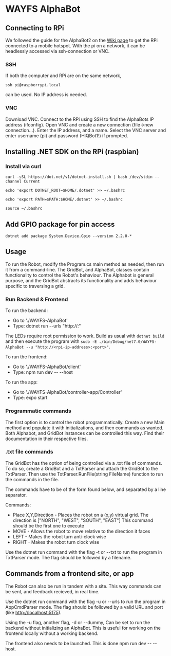 # WAYFS AlphaBot

## Connecting to RPi
We followed the guide for the AlphaBot2 on the [Wiki page](https://hiq365.atlassian.net/wiki/spaces/Labbet/pages/18055489/Robot) to get the RPi connected to a mobile hotspot. With the pi on a network, it can be headlessly accessed via ssh-connection or VNC.

### SSH
If both the computer and RPi are on the same network,
```console
ssh pi@raspberrypi.local
```
can be used. No IP address is needed.

### VNC
Download VNC. Connect to the RPi using SSH to find the AlphaBots IP address (ifconfig). Open VNC and create a new connection (file->new connection...). Enter the IP address, and a name. Select the VNC server and enter username (pi) and password (HiQBot1!) if prompted.

## Installing .NET SDK on the RPi (raspbian)

### Install via curl
```console
curl -sSL https://dot.net/v1/dotnet-install.sh | bash /dev/stdin --channel Current
```

```console
echo 'export DOTNET_ROOT=$HOME/.dotnet' >> ~/.bashrc
```

```console
echo 'export PATH=$PATH:$HOME/.dotnet' >> ~/.bashrc
```

```console
source ~/.bashrc
```

## Add GPIO package for pin access

```console
dotnet add package System.Device.Gpio --version 2.2.0-*
```

## Usage

To run the Robot, modify the Program.cs main method as needed, then run it from a command-line.
The GridBot, and AlphaBot, classes contain functionality to control the Robot's behaviour.
The Alphabot is general purpose, and the GridBot abstracts its functionality and adds behaviour specific to traversing a grid.

### Run Backend & Frontend

To run the backend:
* Go to './WAYFS-AlphaBot'
* Type: dotnet run --urls "http://<rpi-ip-address>:<port>"

The LEDs require root permission to work. Build as usual with `dotnet build` and then execute the program with `sudo -E ./bin/Debug/net7.0/WAYFS-AlphaBot --u "http://<rpi-ip-address>:<port>"`.

To run the frontend:
* Go to './WAYFS-AlphaBot/client'
* Type: npm run dev -- --host

To run the app:
* Go to './WAYFS-AlphaBot/controller-app/Controller'
* Type: expo start

### Programmatic commands
The first option is to control the robot programmatically. Create a new Main method and populate it with initializations, and then commands as wanted. Both Alphabot, and GridBot instances can be controlled this way.
Find their documentation in their respective files.

### .txt file commands
The GridBot has the option of being controlled via a .txt file of commands.
To do so, create a GridBot and a TxtParser and attach the GridBot to the TxtParser.
Then use the TxtParser.RunFile(string FileName) function to run the commands in the file.

The commands have to be of the form found below, and separated by a line separator.

Commands:
* Place X,Y,Direction - Places the robot on a (x,y) virtual grid. The direction is ["NORTH", "WEST", "SOUTH", "EAST"] This command should be the first one to execute
* MOVE - Allows the robot to move relative to the direction it faces
* LEFT - Makes the robot turn anti-clock wise
* RIGHT - Makes the robot turn clock wise

Use the dotnet run command with the flag -t or --txt to run the program in TxtParser mode. The flag should be followed by a filename.

## Commands from a frontend site, or app
The Robot can also be run in tandem with a site. This way commands can be sent, and feedback recieved, in real time.

Use the dotnet run command with the flag -u or --urls to run the program in AppCmdParser mode. The flag should be followed by a valid URL and port (like <http://localhost:5175>).

Using the -u flag, another flag, -d or --dummy, Can be set to run the backend without initializing an AlphaBot. This is useful for working on the frontend locally without a working backend.

The frontend also needs to be launched. This is done npm run dev -- --host.